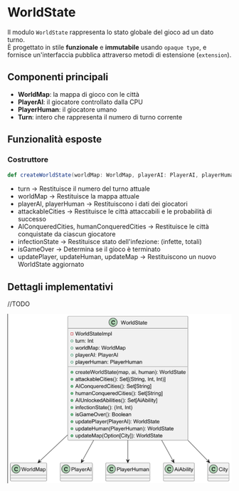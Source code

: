 # WorldState
Il modulo `WorldState` rappresenta lo stato globale del gioco ad un dato turno.  
È progettato in stile **funzionale** e **immutabile** usando `opaque type`, e fornisce un'interfaccia
pubblica attraverso metodi di estensione (`extension`).

## Componenti principali

- **WorldMap**: la mappa di gioco con le città
- **PlayerAI**: il giocatore controllato dalla CPU
- **PlayerHuman**: il giocatore umano
- **Turn**: intero che rappresenta il numero di turno corrente

## Funzionalità esposte

### Costruttore
```scala
def createWorldState(worldMap: WorldMap, playerAI: PlayerAI, playerHuman: PlayerHuman): WorldState
```
- turn -> Restituisce il numero del turno attuale
- worldMap ->	Restituisce la mappa attuale
- playerAI, playerHuman	-> Restituiscono i dati dei giocatori
- attackableCities -> Restituisce le città attaccabili e le probabilità di successo
- AIConqueredCities, humanConqueredCities -> Restituisce le città conquistate da ciascun giocatore
- infectionState -> Restituisce stato dell'infezione: (infette, totali)
- isGameOver -> Determina se il gioco è terminato
- updatePlayer, updateHuman, updateMap -> Restituiscono un nuovo WorldState aggiornato

## Dettagli implementativi
//TODO

![UML WorldState](../../image/WorldState.png)
